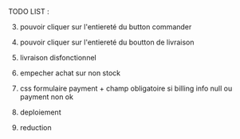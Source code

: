 TODO LIST :

3. pouvoir cliquer sur l'entiereté du button commander
4. pouvoir cliquer sur l'entiereté du boutton de livraison

5. livraison disfonctionnel

6. empecher achat sur non stock

7. css formulaire payment + champ obligatoire si billing info null ou payment non ok

8. deploiement

9. reduction
